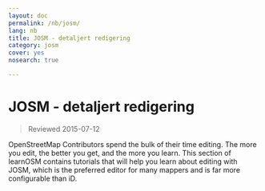 ```yaml
---
layout: doc
permalink: /nb/josm/
lang: nb
title: JOSM - detaljert redigering
category: josm
cover: yes
nosearch: true

---
```


JOSM - detaljert redigering
================

> Reviewed 2015-07-12

OpenStreetMap Contributors spend the bulk of their time editing. The more you edit, the better you get, and the more you learn. This section of learnOSM contains tutorials that will help you learn about editing with JOSM, which is the preferred editor for many mappers and is far more configurable than iD.